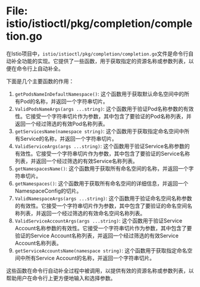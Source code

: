 # File: istio/istioctl/pkg/completion/completion.go

在Istio项目中，`istio/istioctl/pkg/completion/completion.go`文件是命令行自动补全功能的实现。它提供了一些函数，用于获取指定的资源名称或参数列表，以便在命令行上自动补全。

下面是几个主要函数的作用：

1. `getPodsNameInDefaultNamespace()`: 这个函数用于获取默认命名空间中的所有Pod的名称，并返回一个字符串切片。
2. `ValidPodsNameArgs(args ...string)`: 这个函数用于验证Pod名称参数的有效性。它接受一个字符串切片作为参数，其中包含了要验证的Pod名称列表，并返回一个经过筛选的有效Pod名称列表。
3. `getServicesName(namespace string)`: 这个函数用于获取指定命名空间中所有Service的名称，并返回一个字符串切片。
4. `ValidServiceArgs(args ...string)`: 这个函数用于验证Service名称参数的有效性。它接受一个字符串切片作为参数，其中包含了要验证的Service名称列表，并返回一个经过筛选的有效Service名称列表。
5. `getNamespacesName()`: 这个函数用于获取所有命名空间的名称，并返回一个字符串切片。
6. `getNamespaces()`: 这个函数用于获取所有命名空间的详细信息，并返回一个NamespaceConfig的切片。
7. `ValidNamespaceArgs(args ...string)`: 这个函数用于验证命名空间名称参数的有效性。它接受一个字符串切片作为参数，其中包含了要验证的命名空间名称列表，并返回一个经过筛选的有效命名空间名称列表。
8. `ValidServiceAccountArgs(args ...string)`: 这个函数用于验证Service Account名称参数的有效性。它接受一个字符串切片作为参数，其中包含了要验证的Service Account名称列表，并返回一个经过筛选的有效Service Account名称列表。
9. `getServiceAccountsName(namespace string)`: 这个函数用于获取指定命名空间中所有Service Account的名称，并返回一个字符串切片。

这些函数在命令行自动补全过程中被调用，以提供有效的资源名称或参数列表，以帮助用户在命令行上更方便地输入和选择参数。

